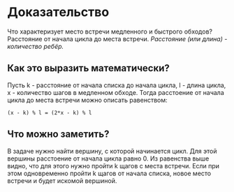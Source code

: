# Доказательство
Что характеризует место встречи медленного и быстрого обходов? Расстояние от начала цикла до места встречи. *Расстояние (или длина) - количество ребёр.*

## Как это выразить математически?
Пусть k - расстояние от начала списка до начала цикла, l - длина цикла, x - количество шагов в медленном обходе. Тогда расстоение от начала цикла до места встречи можно описать равенством:

`(x - k) % l = (2*x - k) % l`

## Что можно заметить?
В задаче нужно найти вершину, с которой начинается цикл. Для этой вершины расстоение от начала цикла равно 0. Из равенства выше видно, что для этого нужно пройти k щагов с места встречи. Если при этом одновременно пройти k щагов от начала списка, новое место встречи и будет искомой вершиной.
